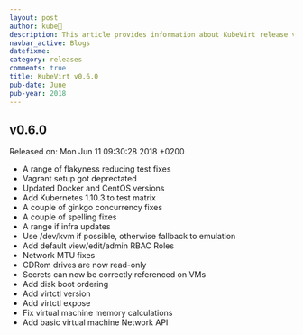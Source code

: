```yaml
---
layout: post
author: kube🤖
description: This article provides information about KubeVirt release v0.6.0 changes
navbar_active: Blogs
datefixme:
category: releases
comments: true
title: KubeVirt v0.6.0
pub-date: June
pub-year: 2018
---
```



## v0.6.0

Released on: Mon Jun 11 09:30:28 2018 +0200

- A range of flakyness reducing test fixes
- Vagrant setup got deprectated
- Updated Docker and CentOS versions
- Add Kubernetes 1.10.3 to test matrix
- A couple of ginkgo concurrency fixes
- A couple of spelling fixes
- A range if infra updates
- Use /dev/kvm if possible, otherwise fallback to emulation
- Add default view/edit/admin RBAC Roles
- Network MTU fixes
- CDRom drives are now read-only
- Secrets can now be correctly referenced on VMs
- Add disk boot ordering
- Add virtctl version
- Add virtctl expose
- Fix virtual machine memory calculations
- Add basic virtual machine Network API
